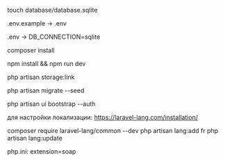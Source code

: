 touch database/database.sqlite

.env.example -> .env

.env -> DB_CONNECTION=sqlite

composer install

npm install && npm run dev

php artisan storage:link

php artisan migrate --seed

php artisan ui bootstrap --auth

для настройки локализации:
https://laravel-lang.com/installation/

composer require laravel-lang/common --dev
php artisan lang:add fr
php artisan lang:update

php.ini:
extension=soap
